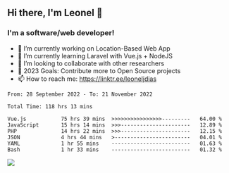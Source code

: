 ## Hi there, I'm Leonel 👋

### I'm a software/web developer!
- 🔭 I’m currently working on Location-Based Web App
- 🌱 I’m currently learning Laravel with Vue.js + NodeJS
- 👯 I’m looking to collaborate with other researchers
- 🥅 2023 Goals: Contribute more to Open Source projects
- 📫 How to reach me: https://linktr.ee/leoneljdias

<!--START_SECTION:waka-->

```text
From: 28 September 2022 - To: 21 November 2022

Total Time: 118 hrs 13 mins

Vue.js           75 hrs 39 mins  >>>>>>>>>>>>>>>>---------   64.00 %
JavaScript       15 hrs 14 mins  >>>----------------------   12.89 %
PHP              14 hrs 22 mins  >>>----------------------   12.15 %
JSON             4 hrs 44 mins   >------------------------   04.01 %
YAML             1 hr 55 mins    -------------------------   01.63 %
Bash             1 hr 33 mins    -------------------------   01.32 %
```

<!--END_SECTION:waka-->

![](https://komarev.com/ghpvc/?username=leoneljdias&color=blue&style=flat-square)
